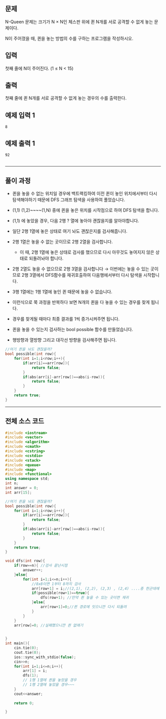 ## 문제

N-Queen 문제는 크기가 N × N인 체스판 위에 퀸 N개를 서로 공격할 수 없게 놓는 문제이다.

N이 주어졌을 때, 퀸을 놓는 방법의 수를 구하는 프로그램을 작성하시오.

## 입력

첫째 줄에 N이 주어진다. (1 ≤ N < 15)

## 출력

첫째 줄에 퀸 N개를 서로 공격할 수 없게 놓는 경우의 수를 출력한다.

## 예제 입력 1

```
8

```

## 예제 출력 1

```
92

```

## 

---

## 풀이 과정

- 퀸을 놓을 수 없는 위치일 경우에 백트랙킹하여 이전 퀸이 놓인 위치에서부터 다시 탐색해야하기 때문에 DFS 그래프 탐색을 사용하여 풀었습니다.
- (1,1) (1,2)~~~~(1,N) 중에 퀸을 놓은 위치를 시작점으로 하여 DFS 탐색을 합니다.
- (1,1) 에 놓았을 경우, 다음 2행 ? 열에 놓아야 괜찮을지를 알아야합니다.
- 일단 2행 1열에 놓은 상태로 여기 놔도 괜찮은지를 검사해줍니다.
- 2행 1열은 놓을 수 없는 곳이므로 2행 2열을 검사합니다.
    - 이 때, 2행 1열에 놓은 상태로 검사를 했으므로 다시 아무것도 놓여지지 않은 상태로 되돌려놔야 합니다.
- 2행 2열도 놓을 수 없으므로 2행 3열을 검사합니다 → 이번에는 놓을 수 있는 곳이므로 2행 3열에서 DFS함수를 재귀호출하여 다음행에서부터 다시 탐색을 시작합니다.
- 3행 1열에는 1행 1열에 놓인 퀸 때문에 놓을 수 없습니다.
- 이런식으로 쭉 과정을 반복하다 보면 N개의 퀸을 다 놓을 수 있는 경우를 찾게 됩니다.
- 경우를 찾게될 때마다 최종 결과를 1씩 증가시켜주면 됩니다.

- 퀸을 놓을 수 있는지 검사하는 bool possible 함수를 만들었습니다.
- 행방향과 열방향 그리고 대각선 방향을 검사해주면 됩니다.

```cpp
//여기 퀸을 놔도 괜찮을까?
bool possible(int row){
    for(int i=1;i<row;i++){
        if(arr[i]==arr[row]){
            return false;
        }
        if(abs(arr[i]-arr[row])==abs(i-row)){
            return false;
        }
    }
    return true;
}
```

---

## 전체 소스 코드

```cpp
#include <iostream>
#include <vector>
#include <algorithm>
#include <cmath>
#include <cstring>
#include <cstdio>
#include <stack>
#include <queue>
#include <map>
#include <functional>
using namespace std;
int n;
int answer = 0;
int arr[15];

//여기 퀸을 놔도 괜찮을까?
bool possible(int row){
    for(int i=1;i<row;i++){
        if(arr[i]==arr[row]){
            return false;
        }
        if(abs(arr[i]-arr[row])==abs(i-row)){
            return false;
        }
    }
    return true;
}

void dfs(int row){
    if(row==n){ //검사 끝난시점
        answer++;
    }else{
        for(int i=1;i<=n;i++){
            //8x8이면 1부터 8까지 검사
            arr[row+1] = i;//(2,1), (2,2), (2,3) , (2,4) ....중 한군데에 퀸 놓아보면서 루프 돌면서 일단 퀸을 놓아봄
            if(possible(row+1)==true){
                dfs(row+1); //만약 퀸 놓을 수 있는 곳이면 재귀
            }else{
                arr[row+1]=0;//퀸 경로에 잇으니깐 다시 되돌려
            }            
        }
    }
    arr[row]=0; //실패했으니깐 퀸 없애기

    
}
int main(){
    cin.tie(0);
    cout.tie(0);
    ios::sync_with_stdio(false);
    cin>>n;
    for(int i=1;i<=n;i++){
        arr[1] = i; 
        dfs(1);
        // 1행 1열에 퀸을 놓았을 경우
        // 1행 2열에 놓았을 경우~~~
    }
    cout<<answer;
    
    return 0;

}
```